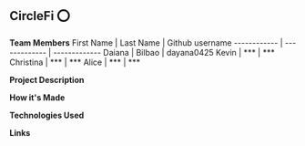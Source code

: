 
## <a name="english"> CircleFi ⭕️ </a>

__Team Members__
First Name | Last Name | Github username 
------------ | ------------- | -------------
Daiana | Bilbao | dayana0425
Kevin | *** | *** 
Christina  | *** | *** 
Alice  | *** | *** 

__Project Description__

__How it's Made__

__Technologies Used__

__Links__
